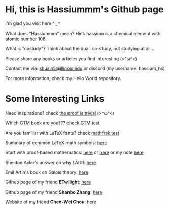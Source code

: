# Hi, this is Hassiummm's Github page #

I'm glad you visit here ^ _ ^
  
What does "Hassiummm" mean? Hint: hassium is a chemical element with atomic number 108. 

What is "costudy"? Think about the dual: co-study, not studying at all...

Please share any books or articles you find interesting (>^ω^<)

Contact me via: shuaih5@illinois.edu or discord (my username: hassium_hs)

For more information, check my Hello World repository.

# Some Interesting Links #

Need inspirations? check [the proof is trivial](https://www.theproofistrivial.com/) (>^ω^<)

Which GTM book are you??? check [GTM test](https://math.jhu.edu/~savitt/GTM.html)

Are you familiar with LaTeX fonts? check [mathfrak test](https://cims.nyu.edu/~tjl8195/quiz/frak.html)

Summary of common LaTeX math symbols: [here](https://www.cmor-faculty.rice.edu/~heinken/latex/symbols.pdf)

Start with proof-based mathematics: [here](https://link.springer.com/book/10.1007/978-1-4614-4265-3) or [here](https://linear.axler.net/) or my note [here](https://github.com/Hassiummm/Hello-World/blob/main/An%20Introduction%20to%20Proofs.pdf)

Sheldon Axler's answer on why LADR: [here](https://www.reddit.com/r/math/comments/15ahoci/why_does_sheldon_axler_hate_determinants/)

Emil Artin's book on Galois theory: [here](https://projecteuclid.org/ebooks/notre-dame-mathematical-lectures/Galois-Theory/toc/ndml/1175197041)

Github page of my friend **ETwilight**: [here](https://github.com/ETwilight)

Github page of my friend **Shanbo Zhang**: [here](https://github.com/EscapistArcadia)

Website of my friend **Chen-Wei Chou**: [here](https://chenwei-chou.github.io)

<!---
Hassiummm/Hassiummm is a ✨ special ✨ repository because its `README.md` (this file) appears on your GitHub profile.
You can click the Preview link to take a look at your changes.
--->
